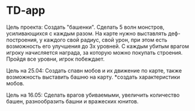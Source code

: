 # TD-app
Цель проекта:
  Создать "башенки".
  Сделать 5 волн монстров, усиливающихся с каждым разом. На карте нужно выставлять деф-построения, у каждого свой радиус, свой урон, при этом есть возможность его улучшения до 3х уровней. С каждым убитым врагом игроку начисляется награда, за которую можно покупать строения. Пройдя все уровни, игрок побеждает.
  
Цель на 25.04:
  Создать спавн мобов и их движение по карте, также возможность выставить башню на карту. *создать характеристики мобов.
  
Цель на 16.05:
  Сделать врагов убиваемыми, увеличить количество башен, разнообразить башни и вражеских юнитов.
